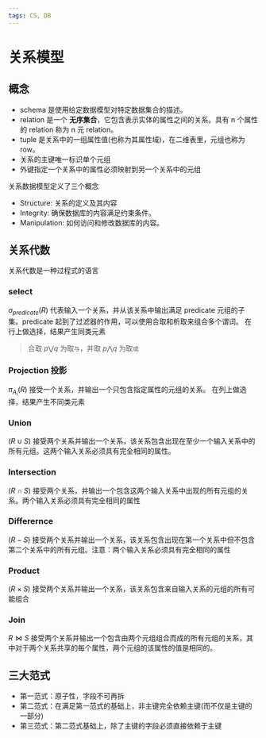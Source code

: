 ```yaml
---
tags: CS, DB
---
```

# 关系模型

## 概念

- schema 是使用给定数据模型对特定数据集合的描述。
- relation 是一个 **无序集合**，它包含表示实体的属性之间的关系。具有 n 个属性的 relation 称为 n 元 relation。
- tuple 是关系中的一组属性值(也称为其属性域)，在二维表里，元组也称为 row。
- 关系的主键唯一标识单个元组
- 外键指定一个关系中的属性必须映射到另一个关系中的元组

关系数据模型定义了三个概念

- Structure: 关系的定义及其内容
- Integrity: 确保数据库的内容满足约束条件。
- Manipulation: 如何访问和修改数据库的内容。

## 关系代数

关系代数是一种过程式的语言

### select

$\sigma_{predicate}(R)$ 代表输入一个关系，并从该关系中输出满足 predicate 元组的子集。predicate 起到了过滤器的作用，可以使用合取和析取来组合多个谓词。
在行上做选择，结果产生同类元素

> 合取 $p\bigvee q$ 为取`与`，并取 $p\bigwedge q$ 为取`或`

### Projection 投影

$\pi_{A_i}(R)$ 接受一个关系，并输出一个只包含指定属性的元组的关系。
在列上做选择，结果产生不同类元素

### Union

$(R\cup S)$ 接受两个关系并输出一个关系，该关系包含出现在至少一个输入关系中的所有元组。这两个输入关系必须具有完全相同的属性。

### Intersection

$(R\cap S)$ 接受两个关系，并输出一个包含这两个输入关系中出现的所有元组的关系。两个输入关系必须具有完全相同的属性

### Differernce

$(R-S)$ 接受两个关系并输出一个关系，该关系包含出现在第一个关系中但不包含第二个关系中的所有元组。注意：两个输入关系必须具有完全相同的属性

### Product

$(R\times S)$ 接受两个关系并输出一个关系，该关系包含来自输入关系的元组的所有可能组合

### Join

$R\Join S$ 接受两个关系并输出一个包含由两个元组组合而成的所有元组的关系，其中对于两个关系共享的每个属性，两个元组的该属性的值是相同的。

## 三大范式

- 第一范式：原子性，字段不可再拆
- 第二范式：在满足第一范式的基础上，非主键完全依赖主键(而不仅是主键的一部分)
- 第三范式：第二范式基础上，除了主键的字段必须直接依赖于主键

